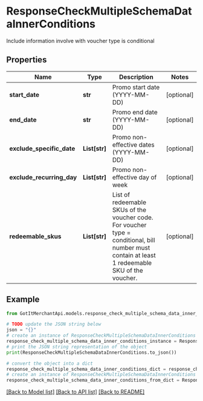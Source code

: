 # ResponseCheckMultipleSchemaDataInnerConditions

Include information involve with voucher type is conditional

## Properties

Name | Type | Description | Notes
------------ | ------------- | ------------- | -------------
**start_date** | **str** | Promo start date (YYYY-MM-DD) | [optional] 
**end_date** | **str** | Promo end date (YYYY-MM-DD) | [optional] 
**exclude_specific_date** | **List[str]** | Promo non-effective dates (YYYY-MM-DD) | [optional] 
**exclude_recurring_day** | **List[str]** | Promo non-effective day of week | [optional] 
**redeemable_skus** | **List[str]** | List of redeemable SKUs of the voucher code. For voucher type &#x3D; conditional, bill number must contain at least 1 redeemable SKU of the voucher. | [optional] 

## Example

```python
from GotItMerchantApi.models.response_check_multiple_schema_data_inner_conditions import ResponseCheckMultipleSchemaDataInnerConditions

# TODO update the JSON string below
json = "{}"
# create an instance of ResponseCheckMultipleSchemaDataInnerConditions from a JSON string
response_check_multiple_schema_data_inner_conditions_instance = ResponseCheckMultipleSchemaDataInnerConditions.from_json(json)
# print the JSON string representation of the object
print(ResponseCheckMultipleSchemaDataInnerConditions.to_json())

# convert the object into a dict
response_check_multiple_schema_data_inner_conditions_dict = response_check_multiple_schema_data_inner_conditions_instance.to_dict()
# create an instance of ResponseCheckMultipleSchemaDataInnerConditions from a dict
response_check_multiple_schema_data_inner_conditions_from_dict = ResponseCheckMultipleSchemaDataInnerConditions.from_dict(response_check_multiple_schema_data_inner_conditions_dict)
```
[[Back to Model list]](../README.md#documentation-for-models) [[Back to API list]](../README.md#documentation-for-api-endpoints) [[Back to README]](../README.md)


